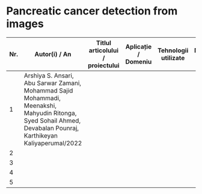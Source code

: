 # Pancreatic cancer detection from images

| Nr. | Autor(i) / An | Titlul articolului / proiectului | Aplicație / Domeniu | Tehnologii utilizate | Metodologie / Abordare | Rezultate | Limitări | Comentarii suplimentare |
| --- | ------------- | ------------------------------- | --------------------- | ---------------------- | ----------------------- | ---------- | --------- | ------------------------ |
| 1   | Arshiya S. Ansari, Abu Sarwar Zamani, Mohammad Sajid Mohammadi, Meenakshi, Mahyudin Ritonga, Syed Sohail Ahmed, Devabalan Pounraj, Karthikeyan Kaliyaperumal/2022|                                 |                       |                        |                         |            |           |                          |
| 2   |               |                                 |                       |                        |                         |            |           |                          |
| 3   |               |                                 |                       |                        |                         |            |           |                          |
| 4   |               |                                 |                       |                        |                         |            |           |                          |
| 5   |               |                                 |                       |                        |                         |            |           |                          |
